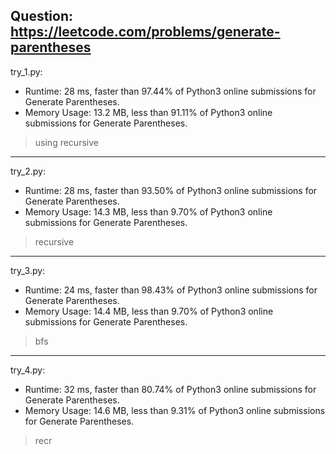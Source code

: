 Question: https://leetcode.com/problems/generate-parentheses
---

try_1.py:

* Runtime: 28 ms, faster than 97.44% of Python3 online submissions for Generate Parentheses.
* Memory Usage: 13.2 MB, less than 91.11% of Python3 online submissions for Generate Parentheses.

> using recursive

---

try_2.py:

* Runtime: 28 ms, faster than 93.50% of Python3 online submissions for Generate Parentheses.
* Memory Usage: 14.3 MB, less than 9.70% of Python3 online submissions for Generate Parentheses.

> recursive

---

try_3.py:

* Runtime: 24 ms, faster than 98.43% of Python3 online submissions for Generate Parentheses.
* Memory Usage: 14.4 MB, less than 9.70% of Python3 online submissions for Generate Parentheses.

> bfs

---

try_4.py:
* Runtime: 32 ms, faster than 80.74% of Python3 online submissions for Generate Parentheses.
* Memory Usage: 14.6 MB, less than 9.31% of Python3 online submissions for Generate Parentheses.

> recr

